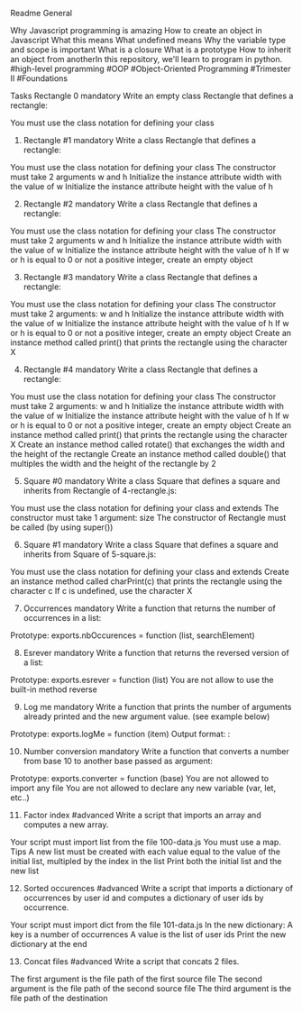 Readme
General

Why Javascript programming is amazing 
How to create an object in Javascript
What this means
What undefined means
Why the variable type and scope is important
What is a closure
What is a prototype
How to inherit an object from anotherIn this repository, we'll learn to program in python.
#high-level programming #OOP #Object-Oriented Programming #Trimester II #Foundations

Tasks
Rectangle 0 mandatory
Write an empty class Rectangle that defines a rectangle:

You must use the class notation for defining your class

1. Rectangle #1 mandatory
Write a class Rectangle that defines a rectangle:

You must use the class notation for defining your class The constructor must take 2 arguments w and h Initialize the instance attribute width with the value of w Initialize the instance attribute height with the value of h

2. Rectangle #2 mandatory
Write a class Rectangle that defines a rectangle:

You must use the class notation for defining your class The constructor must take 2 arguments w and h Initialize the instance attribute width with the value of w Initialize the instance attribute height with the value of h If w or h is equal to 0 or not a positive integer, create an empty object

3. Rectangle #3 mandatory
Write a class Rectangle that defines a rectangle:

You must use the class notation for defining your class The constructor must take 2 arguments: w and h Initialize the instance attribute width with the value of w Initialize the instance attribute height with the value of h If w or h is equal to 0 or not a positive integer, create an empty object Create an instance method called print() that prints the rectangle using the character X

4. Rectangle #4 mandatory
Write a class Rectangle that defines a rectangle:

You must use the class notation for defining your class The constructor must take 2 arguments: w and h Initialize the instance attribute width with the value of w Initialize the instance attribute height with the value of h If w or h is equal to 0 or not a positive integer, create an empty object Create an instance method called print() that prints the rectangle using the character X Create an instance method called rotate() that exchanges the width and the height of the rectangle Create an instance method called double() that multiples the width and the height of the rectangle by 2

5. Square #0 mandatory
Write a class Square that defines a square and inherits from Rectangle of 4-rectangle.js:

You must use the class notation for defining your class and extends The constructor must take 1 argument: size The constructor of Rectangle must be called (by using super())

6. Square #1 mandatory
Write a class Square that defines a square and inherits from Square of 5-square.js:

You must use the class notation for defining your class and extends Create an instance method called charPrint(c) that prints the rectangle using the character c If c is undefined, use the character X

7. Occurrences mandatory
Write a function that returns the number of occurrences in a list:

Prototype: exports.nbOccurences = function (list, searchElement)

8. Esrever mandatory
Write a function that returns the reversed version of a list:

Prototype: exports.esrever = function (list) You are not allow to use the built-in method reverse

9. Log me mandatory
Write a function that prints the number of arguments already printed and the new argument value. (see example below)

Prototype: exports.logMe = function (item) Output format: :

10. Number conversion mandatory
Write a function that converts a number from base 10 to another base passed as argument:

Prototype: exports.converter = function (base) You are not allowed to import any file You are not allowed to declare any new variable (var, let, etc..)

11. Factor index #advanced
Write a script that imports an array and computes a new array.

Your script must import list from the file 100-data.js You must use a map. Tips A new list must be created with each value equal to the value of the initial list, multipled by the index in the list Print both the initial list and the new list

12. Sorted occurences #advanced
Write a script that imports a dictionary of occurrences by user id and computes a dictionary of user ids by occurrence.

Your script must import dict from the file 101-data.js In the new dictionary: A key is a number of occurrences A value is the list of user ids Print the new dictionary at the end

13. Concat files #advanced
Write a script that concats 2 files.

The first argument is the file path of the first source file The second argument is the file path of the second source file The third argument is the file path of the destination
